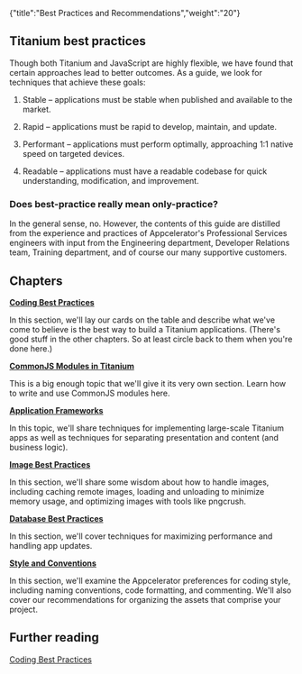 {"title":"Best Practices and Recommendations","weight":"20"}

## Titanium best practices

Though both Titanium and JavaScript are highly flexible, we have found that certain approaches lead to better outcomes. As a guide, we look for techniques that achieve these goals:

1. Stable – applications must be stable when published and available to the market.

2. Rapid – applications must be rapid to develop, maintain, and update.

3. Performant – applications must perform optimally, approaching 1:1 native speed on targeted devices.

4. Readable – applications must have a readable codebase for quick understanding, modification, and improvement.

### Does best-practice really mean only-practice?

In the general sense, no. However, the contents of this guide are distilled from the experience and practices of Appcelerator's Professional Services engineers with input from the Engineering department, Developer Relations team, Training department, and of course our many supportive customers.

## Chapters

**[Coding Best Practices](/docs/appc/Titanium_SDK/Titanium_SDK_Guide/Best_Practices_and_Recommendations/Coding_Best_Practices/)**

In this section, we'll lay our cards on the table and describe what we've come to believe is the best way to build a Titanium applications. (There's good stuff in the other chapters. So at least circle back to them when you're done here.)

**[CommonJS Modules in Titanium](/docs/appc/Titanium_SDK/Titanium_SDK_Guide/Best_Practices_and_Recommendations/CommonJS_Modules_in_Titanium/)**

This is a big enough topic that we'll give it its very own section. Learn how to write and use CommonJS modules here.

**[Application Frameworks](/docs/appc/Titanium_SDK/Titanium_SDK_Guide/Best_Practices_and_Recommendations/Application_Frameworks/)**

In this topic, we'll share techniques for implementing large-scale Titanium apps as well as techniques for separating presentation and content (and business logic).

**[Image Best Practices](/docs/appc/Titanium_SDK/Titanium_SDK_Guide/Best_Practices_and_Recommendations/Image_Best_Practices/)**

In this section, we'll share some wisdom about how to handle images, including caching remote images, loading and unloading to minimize memory usage, and optimizing images with tools like pngcrush.

**[Database Best Practices](/docs/appc/Titanium_SDK/Titanium_SDK_How-tos/Working_with_Local_Data_Sources/Working_with_a_SQLite_Database/#best-practices)**

In this section, we'll cover techniques for maximizing performance and handling app updates.

**[Style and Conventions](/docs/appc/Titanium_SDK/Titanium_SDK_Guide/Best_Practices_and_Recommendations/Style_and_Conventions/)**

In this section, we'll examine the Appcelerator preferences for coding style, including naming conventions, code formatting, and commenting. We'll also cover our recommendations for organizing the assets that comprise your project.

## Further reading

[Coding Best Practices](/docs/appc/Titanium_SDK/Titanium_SDK_Guide/Best_Practices_and_Recommendations/Coding_Best_Practices/)
